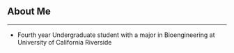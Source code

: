 ## About Me
***
+ Fourth year Undergraduate student with a major in Bioengineering at University of California Riverside

